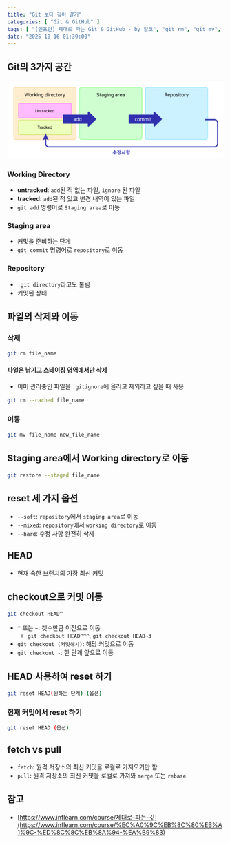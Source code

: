 ```yaml
---
title: "Git 보다 깊이 알기"
categories: [ "Git & GitHub" ]
tags: [ "[인프런] 제대로 파는 Git & GitHub - by 얄코", "git rm", "git mv", "git head", "git checkout", "git fetch", "git pull", "gitignore" ]
date: "2025-10-16 01:39:00"
---
```


## Git의 3가지 공간

![](/assets/img/posts/2025/10/2025-10-16-Git-보다-깊이-알기/52940046140041.png)

### Working Directory

- **untracked**: `add`된 적 없는 파일, `ignore` 된 파일
- **tracked**: `add`된 적 있고 변경 내역이 있는 파일
- `git add` 명령어로 `Staging area`로 이동

### Staging area

- 커밋을 준비하는 단계
- `git commit` 명령어로 `repository`로 이동

### Repository

- `.git directory`라고도 불림
- 커밋된 상태

## 파일의 삭제와 이동

### 삭제

```bash
git rm file_name
```

#### 파일은 남기고 스테이징 영역에서만 삭제

- 이미 관리중인 파일을 `.gitignore`에 올리고 제외하고 싶을 때 사용 

```bash
git rm --cached file_name
```

### 이동

```bash
git mv file_name new_file_name
```

## Staging area에서 Working directory로 이동

```bash
git restore --staged file_name
```

## reset 세 가지 옵션

- `--soft`: `repository`에서 `staging area`로 이동
- `--mixed`: `repository`에서 `working directory`로 이동
- `--hard`: 수정 사항 완전히 삭제

## HEAD

- 현재 속한 브랜치의 가장 최신 커밋

## checkout으로 커밋 이동

```bash
git checkout HEAD^
```

- `^` 또는 `~`: 갯수만큼 이전으로 이동
  - `git checkout HEAD^^^`, `git checkout HEAD~3`
- `git checkout (커밋해시)`: 해당 커밋으로 이동
- `git checkout -`: 한 단계 앞으로 이동

## HEAD 사용하여 reset 하기

```bash
git reset HEAD(원하는 단계) (옵션)
```

### 현재 커밋에서 reset 하기

```bash
git reset HEAD (옵션)
```

## fetch vs pull

- `fetch`: 원격 저장소의 최신 커밋을 로컬로 가져오기만 함
- `pull`: 원격 저장소의 최신 커밋을 로컬로 가져와 `merge` 또는 `rebase`

## 참고

- [https://www.inflearn.com/course/제대로-파는-깃](https://www.inflearn.com/course/%EC%A0%9C%EB%8C%80%EB%A1%9C-%ED%8C%8C%EB%8A%94-%EA%B9%83)
